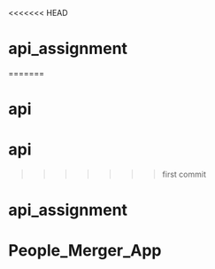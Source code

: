 <<<<<<< HEAD
# api_assignment
=======
# api
# api
>>>>>>> first commit
# api_assignment
# People_Merger_App
